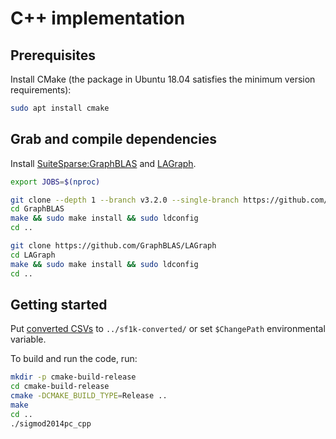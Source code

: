 # C++ implementation

## Prerequisites

Install CMake (the package in Ubuntu 18.04 satisfies the minimum version requirements):

```bash
sudo apt install cmake
```

## Grab and compile dependencies

Install [SuiteSparse:GraphBLAS](https://github.com/DrTimothyAldenDavis/SuiteSparse) and [LAGraph](https://github.com/GraphBLAS/LAGraph/).

```bash
export JOBS=$(nproc)

git clone --depth 1 --branch v3.2.0 --single-branch https://github.com/DrTimothyAldenDavis/GraphBLAS
cd GraphBLAS
make && sudo make install && sudo ldconfig
cd ..

git clone https://github.com/GraphBLAS/LAGraph
cd LAGraph
make && sudo make install && sudo ldconfig
cd ..
```

## Getting started

Put [converted CSVs](../README.md#preprocessing-the-provided-data-sets) to `../sf1k-converted/` or set `$ChangePath` environmental variable.

To build and run the code, run:

```bash
mkdir -p cmake-build-release
cd cmake-build-release
cmake -DCMAKE_BUILD_TYPE=Release ..
make
cd ..
./sigmod2014pc_cpp
```
